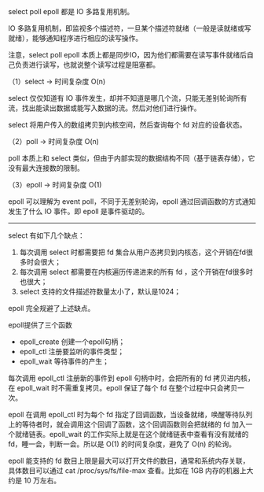 select poll epoll 都是 IO 多路复用机制。


IO 多路复用机制，即监视多个描述符，一旦某个描述符就绪（一般是读就绪或写就绪），能够通知程序进行相应的读写操作。

注意，select poll epoll 本质上都是同步IO，因为他们都需要在读写事件就绪后自己负责进行读写，也就说整个读写过程是阻塞都。



（1）select -> 时间复杂度 O(n)

select 仅仅知道有 IO 事件发生，却并不知道是哪几个流，只能无差别轮询所有流，找出能读出数据或能写入数据的流。然后对他们进行操作。

select 将用户传入的数组拷贝到内核空间，然后查询每个 fd 对应的设备状态。


（2）poll -> 时间复杂度 O(n)

poll 本质上和 select 类似，但由于内部实现的数据结构不同（基于链表存储），它没有最大连接数的限制。


（3）epoll -> 时间复杂度 O(1)

epoll 可以理解为 event poll，不同于无差别轮询，epoll 通过回调函数的方式通知发生了什么 IO 事件。即 epoll 是事件驱动的。


---



select 有如下几个缺点：

1. 每次调用 select 时都需要把 fd 集合从用户态拷贝到内核态，这个开销在fd很多时会很大；
2. 每次调用 select 都需要在内核遍历传递进来的所有 fd ，这个开销在fd很多时也很大；
3. select 支持的文件描述符数量太小了，默认是1024；

epoll 完全规避了上述缺点。

epoll提供了三个函数
- epoll_create 创建一个epoll句柄；
- epoll_ctl 注册要监听的事件类型；
- epoll_wait 等待事件的产生；

每次调用 epoll_ctl 注册新的事件到 epoll 句柄中时，会把所有的 fd 拷贝进内核，在 epoll_wait 时不需重复拷贝。epoll 保证了每个 fd 在整个过程中只会拷贝一次。

epoll 在调用 epoll_ctl 时为每个 fd 指定了回调函数，当设备就绪，唤醒等待队列上的等待者时，就会调用这个回调了函数，这个回调函数则会把就绪的 fd 加入一个就绪链表。epoll_wait 的工作实际上就是在这个就绪链表中查看有没有就绪的 fd，睡一会，判断一会。所以是 O(1) 的时间复杂度，避免了 O(n) 的轮询。


epoll 能支持的 fd 数目上限是最大可以打开文件的数目，通常和系统内存关联，具体数目可以通过 cat /proc/sys/fs/file-max 查看。比如在 1GB 内存的机器上大约是 10 万左右。